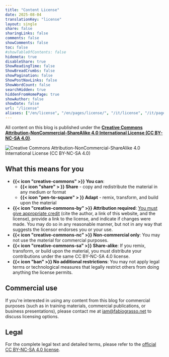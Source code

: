 ```yaml
---
title: "Content License"
date: 2025-08-04
translationKey: "license"
layout: single
share: false
sharingLinks: false
comments: false
showComments: false
toc: false
#showTableOfContents: false
hidemeta: true
disableShare: true
ShowReadingTime: false
ShowBreadCrumbs: false
showPagination: false
ShowPostNavLinks: false
ShowWordCount: false
searchHidden: true
hiddenFromHomePage: true
showAuthor: false
showDate: false
url: "/license"
aliases: ["/en/license", "/en/pages/license/", "/it/license", "/it/pages/license/", "/fr/license", "/fr/pages/license/"]
---
```


All content on this blog is published under the <a href="https://creativecommons.org/licenses/by-nc-sa/4.0/" rel="license external nofollow noopener noreffer" target="_blank">**Creative Commons Attribution-NonCommercial-ShareAlike 4.0 International License (CC BY-NC-SA 4.0)**</a>.

![Creative Commons Attribution-NonCommercial-ShareAlike 4.0 International License (CC BY-NC-SA 4.0)](/img/CC_BY-NC-SA.svg)

## What this means for you

- **{{< icon "creative-commons" >}} You can**: 
  - **{{< icon "share" > }} Share** - copy and redistribute the material in any medium or format
  - **{{< icon "pen-to-square" > }} Adapt** - remix, transform, and build upon the material
- **{{< icon "creative-commons-by" >}} Attribution required**: <ins>You must give appropriate credit</ins> (cite the author, a link of this website, and the license), provide a link to the license, and indicate if changes were made. You may do so in any reasonable manner, but not in any way that suggests the licensor endorses you or your use.
- **{{< icon "creative-commons-nc" >}} Non-commercial only**: You may not use the material for commercial purposes.
- **{{< icon "creative-commons-sa" >}} Share-alike**: If you remix, transform, or build upon the material, you must distribute your contributions under the same CC BY-NC-SA 4.0 license.
- **{{< icon "ban" >}} No additional restrictions**: You may not apply legal terms or technological measures that legally restrict others from doing anything the license permits.

## Commercial use
If you're interested in using any content from this blog for commercial purposes (such as in training materials, commercial publications, or business presentations), please contact me at [iam@fabiograsso.net](mailto:iam@fabiograsso.net) to discuss licensing options.

## Legal

For the complete legal text and detailed terms, please refer to the <a href="https://creativecommons.org/licenses/by-nc-sa/4.0/" rel="license external nofollow noopener noreffer"  target="_blank">official CC BY-NC-SA 4.0 license</a>.